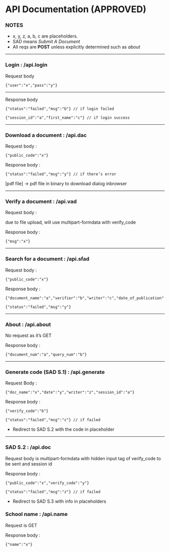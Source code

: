﻿# API Documentation (APPROVED)

### **NOTES**

- x, y, z, a, b, c are placeholders.
- SAD means _Submit A Document_
- All reqs are **POST** unless explicitly determined such as _about_

---

### **Login : /api.login**

Request body

```jsonc
{"user":"x","pass":"y"}
```

---
 
Response body

```jsonc
{"status":"failed","msg":"b"} // if login failed
```

```jsonc
{"session_id":"a","first_name":"c"} // if login success
```

---

### **Download a document : /api.dac**

Request body :

```jsonc
{"public_code":"x"}
```

Response body :

```jsonc
{"status":"failed","msg":"y"} // if there’s error
```

[pdf file] → pdf file in binary to download dialog inbrowser

---

### **Verify a document : /api.vad**

Request body :

due to file upload, will use multipart-formdata with verify_code

Response body :

```jsonc
{"msg":"x"}
```

---

### **Search for a document : /api.sfad**

Request body :

```jsonc
{"public_code":"x"}
```

Response body :

```jsonc
{"document_name":"a","verifier":"b","writer":"c","date_of_publication":"d"}
```

```jsonc
{"status":"failed","msg":"y"}
```

---

### **About : /api.about**

No request as it’s GET

Response body :

```jsonc
{"document_num":"a","query_num":"b"}
```

---

### **Generate code (SAD S.1) : /api.generate**

Request Body :

```jsonc
{"doc_name":"x","date":"y","writer":"z","session_id":"a"}
```

Response body :

```jsonc
{"verify_code":"b"}
```

```jsonc
{"status":"failed","msg":"c"} // if failed
```

- Redirect to SAD S.2 with the code in placeholder

---

### **SAD S.2 : /api.doc**

Request body is multipart-formdata with hidden input tag of verify_code to be sent and session id

Response body :

```jsonc
{"public_code":"x","verify_code":"y"}
```

```jsonc
{"status":"failed","msg":"z"} // if failed
```

- Redirect to SAD S.3 with info in placeholders

### **School name : /api.name**

Request is GET

Response body :
```jsonc
{"name":"x"}
